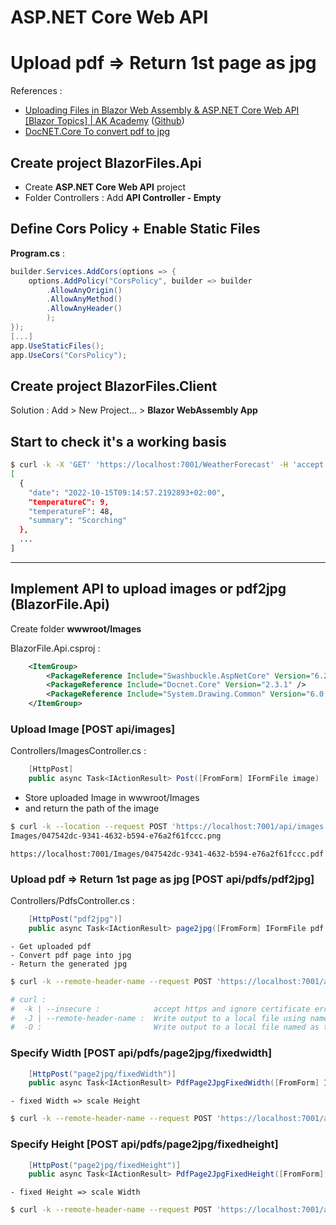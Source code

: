 # ASP.NET Core Web API 
# Upload pdf => Return 1st page as jpg

References :  
- [Uploading Files in Blazor Web Assembly & ASP.NET Core Web API [Blazor Topics] | AK Academy](https://www.youtube.com/watch?v=i6C6ospRrYI&list=PLFJQnCcZXWjsHh_-fdpNmZJn1LhNm7ck0&index=3)  ([Github](https://github.com/aksoftware98/blazorfiles))
- [DocNET.Core To convert pdf to jpg](https://github.com/GowenGit/docnet)


## Create project BlazorFiles.Api

- Create **ASP.NET Core Web API** project  
- Folder Controllers : Add **API Controller - Empty**  


## Define Cors Policy + Enable Static Files
**Program.cs** :  
```csharp
builder.Services.AddCors(options => {
    options.AddPolicy("CorsPolicy", builder => builder
        .AllowAnyOrigin()
        .AllowAnyMethod()
        .AllowAnyHeader()
        );
});
[...]
app.UseStaticFiles();
app.UseCors("CorsPolicy");
```

## Create project BlazorFiles.Client

Solution : Add > New Project... > **Blazor WebAssembly App**  


## Start <F5> to check it's a working basis
```bash
$ curl -k -X 'GET' 'https://localhost:7001/WeatherForecast' -H 'accept: text/plain' | jq
[
  {
    "date": "2022-10-15T09:14:57.2192893+02:00",
    "temperatureC": 9,
    "temperatureF": 48,
    "summary": "Scorching"
  },
  ...
]

```

---

## Implement API to upload images or pdf2jpg (BlazorFile.Api)

Create folder **wwwroot/Images**  

BlazorFile.Api.csproj :  

```xml
	<ItemGroup>
		<PackageReference Include="Swashbuckle.AspNetCore" Version="6.2.3" />
		<PackageReference Include="Docnet.Core" Version="2.3.1" />
		<PackageReference Include="System.Drawing.Common" Version="6.0.0" />
	</ItemGroup>
```

### Upload Image [POST api/images]  

Controllers/ImagesController.cs :  
```csharp
    [HttpPost]
    public async Task<IActionResult> Post([FromForm] IFormFile image) 
```
- Store uploaded Image in wwwroot/Images   
- and return the path of the image

```bash
$ curl -k --location --request POST 'https://localhost:7001/api/images' --form 'pdf=@"example.png"'
Images/047542dc-9341-4632-b594-e76a2f61fccc.png
```
    https://localhost:7001/Images/047542dc-9341-4632-b594-e76a2f61fccc.pdf


### Upload pdf => Return 1st page as jpg [POST api/pdfs/pdf2jpg]

Controllers/PdfsController.cs :  
```csharp
    [HttpPost("pdf2jpg")]
    public async Task<IActionResult> page2jpg([FromForm] IFormFile pdf, [FromForm] int page = 1)
```
    - Get uploaded pdf 
    - Convert pdf page into jpg
    - Return the generated jpg

```bash
$ curl -k --remote-header-name --request POST 'https://localhost:7001/api/pdfs/pdf2jpg' --form 'pdf=@"example1.pdf"' --form page=1 -O 

# curl :
#  -k | --insecure :            accept https and ignore certificate errors
#  -J | --remote-header-name :  Write output to a local file using name specified in Content-Disposition HTTP response header
#  -O :                         Write output to a local file named as the remote file

```

### Specify Width [POST api/pdfs/page2jpg/fixedwidth]
```csharp
    [HttpPost("page2jpg/fixedWidth")]
    public async Task<IActionResult> PdfPage2JpgFixedWidth([FromForm] IFormFile pdf, [FromForm] int width, [FromForm] int page = 1)
```
    - fixed Width => scale Height 
```bash
$ curl -k --remote-header-name --request POST 'https://localhost:7001/api/pdfs/page2jpg/fixedwidth' --form 'pdf=@"example1.pdf"' --form width=300 --form page=1 -O

```

### Specify Height [POST api/pdfs/page2jpg/fixedheight]
```csharp
    [HttpPost("page2jpg/fixedHeight")]
    public async Task<IActionResult> PdfPage2JpgFixedHeight([FromForm] IFormFile pdf, [FromForm] int height, [FromForm] int page = 1)
```
    - fixed Height => scale Width  

```bash
$ curl -k --remote-header-name --request POST 'https://localhost:7001/api/pdfs/page2jpg/fixedheight' --form 'pdf=@"example1.pdf"' --form height=500 --form page=1 -O

```
